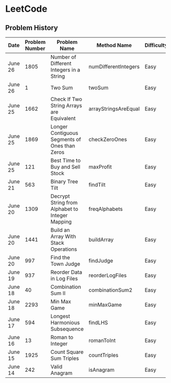# LeetCode

## Problem History
| Date | Problem Number | Problem Name | Method Name | Difficulty |
| ---- | -------------- | ------------ | ----------- | ---------- |
| June 26 | 1805 | Number of Different Integers in a String | numDifferentIntegers | Easy |
| June 26 | 1    | Two Sum | twoSum | Easy |
| June 25 | 1662 | Check If Two String Arrays are Equivalent | arrayStringsAreEqual | Easy |
| June 25 | 1869 | Longer Contiguous Segments of Ones than Zeros | checkZeroOnes | Easy |
| June 25 | 121  | Best Time to Buy and Sell Stock | maxProfit | Easy |
| June 21 | 563  | Binary Tree Tilt | findTilt | Easy |
| June 20 | 1309 | Decrypt String from Alphabet to Integer Mapping | freqAlphabets | Easy |
| June 20 | 1441 | Build an Array With Stack Operations | buildArray | Easy |
| June 20 | 997  | Find the Town Judge | findJudge | Easy |
| June 19 | 937  | Reorder Data in Log Files | reorderLogFiles | Easy |
| June 18 | 40   | Combination Sum II | combinationSum2 | Easy | 
| June 18 | 2293 | Min Max Game | minMaxGame | Easy |
| June 17 | 594  | Longest Harmonious Subsequence | findLHS | Easy | 
| June 16 | 13   | Roman to Integer | romanToInt | Easy |
| June 15 | 1925 | Count Square Sum Triples | countTriples | Easy |
| June 14 | 242  | Valid Anagram | isAnagram | Easy |